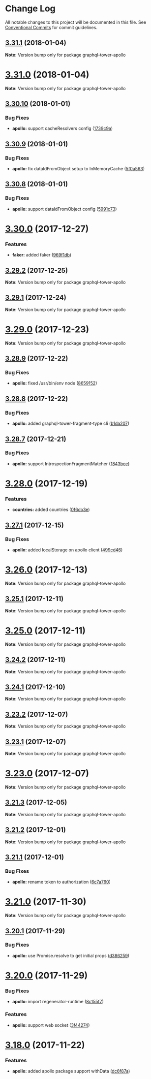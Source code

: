 # Change Log

All notable changes to this project will be documented in this file.
See [Conventional Commits](https://conventionalcommits.org) for commit guidelines.

<a name="3.31.1"></a>
## [3.31.1](https://github.com/tmotx/graphql-tower/compare/v3.31.0...v3.31.1) (2018-01-04)




**Note:** Version bump only for package graphql-tower-apollo

<a name="3.31.0"></a>
# [3.31.0](https://github.com/tmotx/graphql-tower/compare/v3.30.10...v3.31.0) (2018-01-04)




**Note:** Version bump only for package graphql-tower-apollo

<a name="3.30.10"></a>
## [3.30.10](https://github.com/tmotx/graphql-tower/compare/v3.30.9...v3.30.10) (2018-01-01)


### Bug Fixes

* **apollo:** support cacheResolvers config ([1739c9a](https://github.com/tmotx/graphql-tower/commit/1739c9a))




<a name="3.30.9"></a>
## [3.30.9](https://github.com/tmotx/graphql-tower/compare/v3.30.8...v3.30.9) (2018-01-01)


### Bug Fixes

* **apollo:** fix dataIdFromObject setup to InMemoryCache ([5f0a563](https://github.com/tmotx/graphql-tower/commit/5f0a563))




<a name="3.30.8"></a>
## [3.30.8](https://github.com/tmotx/graphql-tower/compare/v3.30.7...v3.30.8) (2018-01-01)


### Bug Fixes

* **apollo:** support dataIdFromObject config ([5991c73](https://github.com/tmotx/graphql-tower/commit/5991c73))




<a name="3.30.0"></a>
# [3.30.0](https://github.com/tmotx/graphql-tower/compare/v3.29.2...v3.30.0) (2017-12-27)


### Features

* **faker:** added faker ([969f1db](https://github.com/tmotx/graphql-tower/commit/969f1db))




<a name="3.29.2"></a>
## [3.29.2](https://github.com/tmotx/graphql-tower/compare/v3.29.1...v3.29.2) (2017-12-25)




**Note:** Version bump only for package graphql-tower-apollo

<a name="3.29.1"></a>
## [3.29.1](https://github.com/tmotx/graphql-tower/compare/v3.29.0...v3.29.1) (2017-12-24)




**Note:** Version bump only for package graphql-tower-apollo

<a name="3.29.0"></a>
# [3.29.0](https://github.com/tmotx/graphql-tower/compare/v3.28.9...v3.29.0) (2017-12-23)




**Note:** Version bump only for package graphql-tower-apollo

<a name="3.28.9"></a>
## [3.28.9](https://github.com/tmotx/graphql-tower/compare/v3.28.8...v3.28.9) (2017-12-22)


### Bug Fixes

* **apollo:** fixed /usr/bin/env node ([8659152](https://github.com/tmotx/graphql-tower/commit/8659152))




<a name="3.28.8"></a>
## [3.28.8](https://github.com/tmotx/graphql-tower/compare/v3.28.7...v3.28.8) (2017-12-22)


### Bug Fixes

* **apollo:** added graphql-tower-fragment-type cli ([b1da207](https://github.com/tmotx/graphql-tower/commit/b1da207))




<a name="3.28.7"></a>
## [3.28.7](https://github.com/tmotx/graphql-tower/compare/v3.28.6...v3.28.7) (2017-12-21)


### Bug Fixes

* **apollo:** support IntrospectionFragmentMatcher ([1843bce](https://github.com/tmotx/graphql-tower/commit/1843bce))




<a name="3.28.0"></a>
# [3.28.0](https://github.com/tmotx/graphql-tower/compare/v3.27.1...v3.28.0) (2017-12-19)


### Features

* **countries:** added countries ([0f6cb3e](https://github.com/tmotx/graphql-tower/commit/0f6cb3e))




<a name="3.27.1"></a>
## [3.27.1](https://github.com/tmotx/graphql-tower/compare/v3.27.0...v3.27.1) (2017-12-15)


### Bug Fixes

* **apollo:** added localStorage on apollo client ([499cd46](https://github.com/tmotx/graphql-tower/commit/499cd46))




<a name="3.26.0"></a>
# [3.26.0](https://github.com/tmotx/graphql-tower/compare/v3.25.2...v3.26.0) (2017-12-13)




**Note:** Version bump only for package graphql-tower-apollo

<a name="3.25.1"></a>
## [3.25.1](https://github.com/tmotx/graphql-tower/compare/v3.25.0...v3.25.1) (2017-12-11)




**Note:** Version bump only for package graphql-tower-apollo

<a name="3.25.0"></a>
# [3.25.0](https://github.com/tmotx/graphql-tower/compare/v3.24.4...v3.25.0) (2017-12-11)




**Note:** Version bump only for package graphql-tower-apollo

<a name="3.24.2"></a>
## [3.24.2](https://github.com/tmotx/graphql-tower/compare/v3.24.1...v3.24.2) (2017-12-11)




**Note:** Version bump only for package graphql-tower-apollo

<a name="3.24.1"></a>
## [3.24.1](https://github.com/tmotx/graphql-tower/compare/v3.24.0...v3.24.1) (2017-12-10)




**Note:** Version bump only for package graphql-tower-apollo

<a name="3.23.2"></a>
## [3.23.2](https://github.com/tmotx/graphql-tower/compare/v3.23.1...v3.23.2) (2017-12-07)




**Note:** Version bump only for package graphql-tower-apollo

<a name="3.23.1"></a>
## [3.23.1](https://github.com/tmotx/graphql-tower/compare/v3.23.0...v3.23.1) (2017-12-07)




**Note:** Version bump only for package graphql-tower-apollo

<a name="3.23.0"></a>
# [3.23.0](https://github.com/tmotx/graphql-tower/compare/v3.22.2...v3.23.0) (2017-12-07)




**Note:** Version bump only for package graphql-tower-apollo

<a name="3.21.3"></a>
## [3.21.3](https://github.com/tmotx/graphql-tower/compare/v3.21.2...v3.21.3) (2017-12-05)




**Note:** Version bump only for package graphql-tower-apollo

<a name="3.21.2"></a>
## [3.21.2](https://github.com/tmotx/graphql-tower/compare/v3.21.1...v3.21.2) (2017-12-01)




**Note:** Version bump only for package graphql-tower-apollo

<a name="3.21.1"></a>
## [3.21.1](https://github.com/tmotx/graphql-tower/compare/v3.21.0...v3.21.1) (2017-12-01)


### Bug Fixes

* **apollo:** rename token to authorization ([6c7a760](https://github.com/tmotx/graphql-tower/commit/6c7a760))




<a name="3.21.0"></a>
# [3.21.0](https://github.com/tmotx/graphql-tower/compare/v3.20.1...v3.21.0) (2017-11-30)




**Note:** Version bump only for package graphql-tower-apollo

<a name="3.20.1"></a>
## [3.20.1](https://github.com/tmotx/graphql-tower/compare/v3.20.0...v3.20.1) (2017-11-29)


### Bug Fixes

* **apollo:** use Promise.resolve to get initial props ([d386259](https://github.com/tmotx/graphql-tower/commit/d386259))




<a name="3.20.0"></a>
# [3.20.0](https://github.com/tmotx/graphql-tower/compare/v3.19.10...v3.20.0) (2017-11-29)


### Bug Fixes

* **apollo:** import regenerator-runtime ([8c155f7](https://github.com/tmotx/graphql-tower/commit/8c155f7))


### Features

* **apollo:** support web socket ([3f44274](https://github.com/tmotx/graphql-tower/commit/3f44274))




<a name="3.18.0"></a>
# [3.18.0](https://github.com/tmotx/graphql-tower/compare/v3.17.2...v3.18.0) (2017-11-22)


### Features

* **apollo:** added apollo package support withData ([dc6f87a](https://github.com/tmotx/graphql-tower/commit/dc6f87a))
